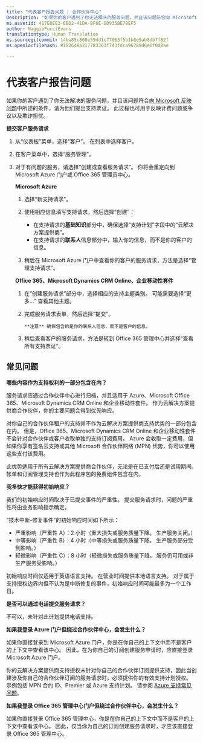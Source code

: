 ```yaml
---
title: "代表客户报告问题 | 合作伙伴中心"
Description: "如果你的客户遇到了你无法解决的服务问题，并且该问题符合向 Microsoft 反映问题中所述的条件，请为他们提出支持票证。"
ms.assetid: 417E8EE3-EBD2-41DA-BF6E-DD935BE78EF5
author: MaggiePucciEvans
translationtype: Human Translation
ms.sourcegitcommit: 14ba85c868e59dd1c77063f5b1b0e9ab8db7f82f
ms.openlocfilehash: 9182649a217783303f743fdca96789d6e0f0d8ae

---
```


# 代表客户报告问题 


如果你的客户遇到了你无法解决的服务问题，并且该问题符合[向 Microsoft 反映问题](escalate-problems-to-microsoft.md)中所述的条件，请为他们提出支持票证。 此过程也可用于反映计费问题或争议以及欺诈担忧。

**提交客户服务请求**

1.  从“仪表板”菜单，选择“客户”。 在列表中选择客户。

2.  在客户菜单中，选择“服务管理”。

3.  对于有问题的服务，请选择“创建或查看服务请求”。 你将会重定向到 Microsoft Azure 门户或 Office 365 管理员中心。

    **Microsoft Azure**

    1.  选择“新支持请求”。
    2.  使用相应信息填写支持请求，然后选择“创建”：
        -   在支持请求的**基础知识**部分中，确保选择“支持计划”字段中的“云解决方案提供商”。
        -   在支持请求的**联系人**信息部分中，输入你的信息，而不是你的客户的信息。

    3.  稍后在 Microsoft Azure 门户中查看你的客户的服务请求，方法是选择“管理支持请求”。

    **Office 365、Microsoft Dynamics CRM Online、企业移动性套件**

    1.  在“创建服务请求”部分中，选择相应的支持主题类别。 可能需要选择“更多…” 查看其他主题。
    2.  完成服务请求表单，然后选择“提交”。
        
            **注意** 确保包含的是你的联系人信息，而不是客户的信息。

         

    3.  稍后查看客户的服务请求，方法是转到 Office 365 管理中心并选择“查看所有支持票证”。

## 常见问题


**哪些内容作为支持权利的一部分包含在内？**

服务请求应通过合作伙伴中心进行归档，并且适用于 Azure、Microsoft Office 365、Microsoft Dynamics CRM Online 和企业移动性套件。 作为云解决方案提供商合作伙伴，你的主要问题会得到优先响应。

对你自己的合作伙伴租户的支持并不作为云解决方案提供商支持优势的一部分包含在内。 但是，Office 365、Microsoft Dynamics CRM Online 和企业移动性套件不会针对合作伙伴或客户收取单独的支持订阅费用。 Azure 会收取一定费用，但如果你享有签名云支持或其他 Microsoft 合作伙伴网络 (MPN) 优势，你可以使用这些支付该费用。

此优势适用于所有云解决方案提供商合作伙伴，无论是在已支付后还是试用期间。 帐单和订阅管理支持也作为此程序包的免费组件包含在内。

**我多快才能获得初始响应？**

我们的初始响应时间取决于已提交事件的严重性。 提交服务请求时，问题的严重性将由业务影响指示确定。

“技术中断-修复事件”的初始响应时间如下所示：

-   严重影响（严重性 A）：2 小时（重大损失或服务质量下降。 生产服务关闭。）
-   中等影响（严重性 B）：4 小时（中等损失或服务质量下降。 生产服务部分受到影响。）
-   轻微影响（严重性 C）：8 小时（轻微损失或服务质量下降。 服务仍可用或非生产服务受影响。）

初始响应时间仅适用于英语语言支持。 在营业时间提供本地语言支持。
对于属于支持授权边界内但不认为是中断修复的事件，初始响应时间可能最多为一个工作日。

**是否可以通过电话提交服务请求？**

不可以，未针对此计划提供电话支持。

**如果我登录 Azure 门户但绕过合作伙伴中心，会发生什么？**

如果你直接登录到 Microsoft Azure 门户，你是在你自己的上下文中而不是客户的上下文中查看该中心。 因此，在为你自己的订阅创建服务申请时，应直接登录 Microsoft Azure 门户。

你的云解决方案提供商支持授权未针对你自己的合作伙伴订阅提供支持，因此当创建涉及你自己的合作伙伴订阅的服务请求时，必须提供你的有效支持计划授权。 示例包括 MPN 合约 ID、Premier 或 Azure 支持计划。 请参阅 [Azure 支持常见问题](http://go.microsoft.com/fwlink/?LinkId=717532)。

**如果我登录 Office 365 管理中心门户但绕过合作伙伴中心，会发生什么？**

如果你直接登录 Office 365 管理中心，你是在你自己的上下文中而不是客户的上下文中查看该中心。 因此，仅当你为自己的订阅创建服务请求时，才应该直接登录 Office 365 管理中心。

 

 






<!--HONumber=Nov16_HO3-->


